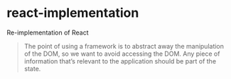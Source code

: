 # react-implementation
Re-implementation of React

>The point of using a framework is to abstract away the manipulation of the DOM, so we want to avoid accessing the DOM. Any piece of information that’s relevant to the application should be part of the state.

